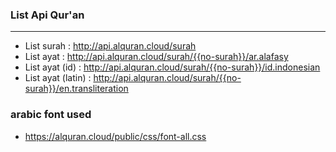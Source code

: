 ### List Api Qur'an
---

  - List surah : http://api.alquran.cloud/surah
  - List ayat : http://api.alquran.cloud/surah/{{no-surah}}/ar.alafasy
  - List ayat (id) : http://api.alquran.cloud/surah/{{no-surah}}/id.indonesian
  - List ayat (latin) : http://api.alquran.cloud/surah/{{no-surah}}/en.transliteration

### arabic font used
  - https://alquran.cloud/public/css/font-all.css
